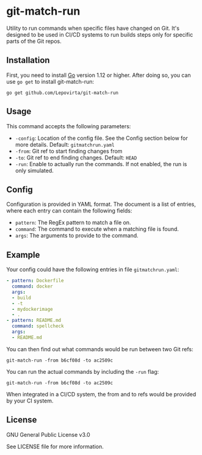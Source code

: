 # git-match-run

Utility to run commands when specific files have changed on Git.
It's designed to be used in CI/CD systems to run builds steps only for specific parts of the Git repos.

## Installation

First, you need to install [Go](https://golang.org/dl/) version 1.12 or higher.
After doing so, you can use `go get` to install git-match-run:

```
go get github.com/Lepovirta/git-match-run
```

## Usage

This command accepts the following parameters:

* `-config`: Location of the config file. See the Config section below for more details. Default: `gitmatchrun.yaml`
* `-from`: Git ref to start finding changes from
* `-to`: Git ref to end finding changes. Default: `HEAD`
* `-run`: Enable to actually run the commands. If not enabled, the run is only simulated.

## Config

Configuration is provided in YAML format.
The document is a list of entries, where each entry can contain the following fields:

* `pattern`: The RegEx pattern to match a file on.
* `command`: The command to execute when a matching file is found.
* `args`: The arguments to provide to the command.

## Example

Your config could have the following entries in file `gitmatchrun.yaml`:

```yaml
- pattern: Dockerfile
  command: docker
  args:
  - build
  - -t
  - mydockerimage
  - .
- pattern: README.md
  command: spellcheck
  args:
  - README.md
```

You can then find out what commands would be run between two Git refs:

```
git-match-run -from b6cf08d -to ac2509c
```

You can run the actual commands by including the `-run` flag:

```
git-match-run -from b6cf08d -to ac2509c
```

When integrated in a CI/CD system, the from and to refs would be provided by your CI system.

## License

GNU General Public License v3.0

See LICENSE file for more information.

